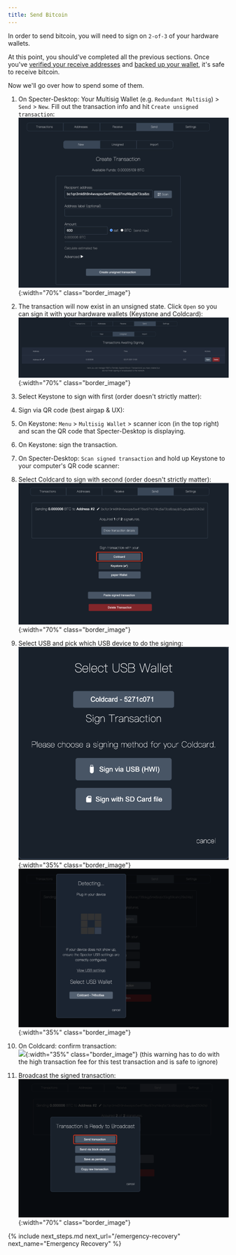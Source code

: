 ```yaml
---
title: Send Bitcoin
---
```


In order to send bitcoin, you will need to sign on `2-of-3` of your hardware wallets.

At this point, you should've completed all the previous sections.
Once you've [verified your receive addresses](/verify-receive-address) and [backed up your wallet](/backup-wallet), it's safe to receive bitcoin.

Now we'll go over how to spend some of them.

1. On Specter-Desktop: Your Multisig Wallet (e.g. `Redundant Multisig`) > `Send` > `New`. Fill out the transaction info and hit `Create unsigned transaction`:  
![](/assets/img/send-bitcoin-specter-create-skeleton.png){:width="70%" class="border_image"} 

1. The transaction will now exist in an unsigned state.
Click `Open` so you can sign it with your hardware wallets (Keystone and Coldcard):  
![](/assets/img/send-bitcoin-specter-unsigned-skeleton.png){:width="70%" class="border_image"}

1. Select Keystone to sign with first (order doesn't strictly matter):  


1. Sign via QR code (best airgap & UX):  


1. On Keystone: `Menu` > `Multisig Wallet` > scanner icon (in the top right) and scan the QR code that Specter-Desktop is displaying.  

1. On Keystone: sign the transaction.  
 

1. On Specter-Desktop: `Scan signed transaction` and hold up Keystone to your computer's QR code scanner:  


1. Select Coldcard to sign with second (order doesn't strictly matter):  
![](/assets/img/send-bitcoin-specter-open-skeleton-coldcard.png){:width="70%" class="border_image"}

1. Select USB and pick which USB device to do the signing:  
![](/assets/img/send-bitcoin-coldcard-sign-type.png){:width="35%" class="border_image"}
![](/assets/img/send-bitcoin-coldcard-sign-usb.png){:width="35%" class="border_image"}

1. On Coldcard: confirm transaction:  
![](/assets/img/send-bitcoin-coldcard-device-confirmation.jpeg){:width="35%" class="border_image"}
(this warning has to do with the high transaction fee for this test transaction and is safe to ignore)

1. Broadcast the signed transaction:  
![](/assets/img/send-bitcoin-specter-broadcast.png){:width="70%" class="border_image"}



{% include next_steps.md next_url="/emergency-recovery" next_name="Emergency Recovery" %}
